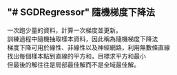 "# SGDRegressor" 
隨機梯度下降法<br>
---
一次跑少量的資料，計算一次梯度並更新。<br>
訓練過程中隨機抽取樣本資料，因此稱為隨機梯度下降法<br>
梯度下降可用於線性、非線性以及神經網路，利用無數條直線<br>
找出每個樣本點到直線的平方和，目標求平方和最小<br>
但最後的解往往是局部最佳解而不是全域最佳解。
